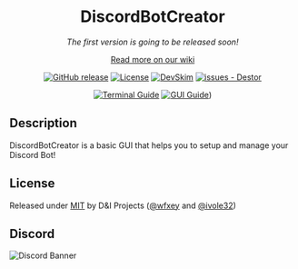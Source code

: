 <div align="center">
  
# DiscordBotCreator

*The first version is going to be released soon!*

[Read more on our wiki](../../wiki)

[![GitHub release](https://img.shields.io/github/release/wfxey/DiscordBotCreator?include_prereleases=&sort=semver&color=blue)](https://github.com/wfxey/DiscordBotCreator/releases/)
[![License](https://img.shields.io/badge/License-MIT-blue)](#license)
[![DevSkim](https://github.com/wfxey/DiscordBotCreator/actions/workflows/devskim.yml/badge.svg?branch=main)](https://github.com/wfxey/DiscordBotCreator/actions/workflows/devskim.yml)
[![issues - Destor](https://img.shields.io/github/issues/wfxey/DiscordBotCreator)](https://github.com/wfxey/DiscordBotCreator/issues)

[![Terminal Guide](https://img.shields.io/badge/Terminal%20Guide-8A2BE2)](https://github.com/D-I-Projects/DiscordBotCreator/wiki/Guide#terminal-guide)
[![GUI Guide](https://img.shields.io/badge/GUI%20Guide-FFFF00)](https://github.com/D-I-Projects/DiscordBotCreator/wiki/Guide#gui-guide))

</div>

## Description 
DiscordBotCreator is a basic GUI that helps you to setup and manage your Discord Bot!

## License

Released under [MIT](/LICENSE) by D&I Projects ([@wfxey](https://github.com/wfxey) and [@ivole32](https://github.com/ivole32))

## Discord
![Discord Banner](https://discord.com/api/guilds/1230908371490570314/widget.png?style=banner2)
